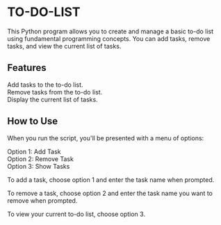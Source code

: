 # TO-DO-LIST
This Python program allows you to create and manage a basic to-do list using fundamental programming concepts. You can add tasks, remove tasks, and view the current list of tasks.

## Features
Add tasks to the to-do list.<br>
Remove tasks from the to-do list.<br>
Display the current list of tasks.<br>

## How to Use
When you run the script, you'll be presented with a menu of options:<br>

Option 1: Add Task<br>
Option 2: Remove Task<br>
Option 3: Show Tasks<br>

To add a task, choose option 1 and enter the task name when prompted.<br>

To remove a task, choose option 2 and enter the task name you want to remove when prompted.<br>

To view your current to-do list, choose option 3.<br>


